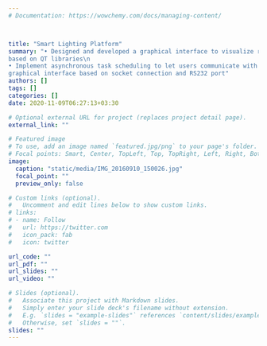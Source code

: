 ```yaml
---
# Documentation: https://wowchemy.com/docs/managing-content/



title: "Smart Lighting Platform"
summary: "• Designed and developed a graphical interface to visualize real time data in personalized graphs and charts
based on QT libraries\n
• Implement asynchronous task scheduling to let users communicate with the equipment’s through a
graphical interface based on socket connection and RS232 port"
authors: []
tags: []
categories: []
date: 2020-11-09T06:27:13+03:30

# Optional external URL for project (replaces project detail page).
external_link: ""

# Featured image
# To use, add an image named `featured.jpg/png` to your page's folder.
# Focal points: Smart, Center, TopLeft, Top, TopRight, Left, Right, BottomLeft, Bottom, BottomRight.
image:
  caption: "static/media/IMG_20160910_150026.jpg"
  focal_point: ""
  preview_only: false

# Custom links (optional).
#   Uncomment and edit lines below to show custom links.
# links:
# - name: Follow
#   url: https://twitter.com
#   icon_pack: fab
#   icon: twitter

url_code: ""
url_pdf: ""
url_slides: ""
url_video: ""

# Slides (optional).
#   Associate this project with Markdown slides.
#   Simply enter your slide deck's filename without extension.
#   E.g. `slides = "example-slides"` references `content/slides/example-slides.md`.
#   Otherwise, set `slides = ""`.
slides: ""
---
```

